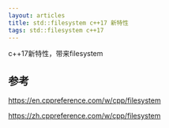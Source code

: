 ```yaml
---
layout: articles
title: std::filesystem c++17 新特性
tags: std::filesystem c++17
---
```


c++17新特性，带来filesystem




## 参考

https://en.cppreference.com/w/cpp/filesystem

https://zh.cppreference.com/w/cpp/filesystem